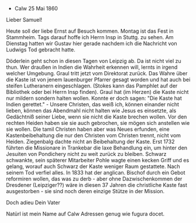 + Calw 25 Mai 1860

Lieber Samuel!

Heute soll der liebe Ernst auf Besuch kommen. Montag ist das Fest in Stammheim. Tags darauf hoffe ich Herrn Insp in Stuttg. zu sehen. Am Dienstag hatten wir Gustav hier gerade nachdem ich die Nachricht von Ludwigs Tod gebracht hatte.

Döderlein geht schon in diesen Tagen von Leipzig ab. Da ist nicht viel zu thun. Wer draußen in Indien die Wahrheit erkennen will, lernts in irgend welcher Umgebung. Graul tritt jetzt vom Direktorat zurück. Das Wahre über die Kaste ist von jenem lauenburger Pfarrer gesagt worden und hat auch bei steifen Lutheranern eingeschlagen. (Stokes kann das Pamphlet auf der Bibliothek oder bei Herrn Insp finden). Graul hat (im Herzen) die Kaste nicht nur mildern sondern halten wollen. Konnte er doch sagen: "Die Kaste hat Indien gerettet." - Unsere Christen, das weiß ich, können einander nicht lieben, können das Abendmahl nicht halten wie Jesus es einsetzte, als Gedächtniß seiner Liebe, wenn sie nicht die Kaste brechen wollen. Vor den rechten Heiden haben sie sie auch gebrochen, sie mögen sich anstellen wie sie wollen. Die tamil Christen haben aber was Neues erfunden, eine Kastenbeibehaltung die nur den Christen vom Christen trennt, nicht vom Heiden. Ziegenbalg dachte nicht an Beibehaltung der Kaste. Erst 1732 führten die Missionare in Trankebar die laxe Behandlung ein, um hinter den Jesuiten von Pondichery nicht zu weit zurück zu bleiben. Schwarz schwankte, sein späterer Mitarbeiter Pohle wagte einen kecken Griff und es gelang, worauf auch Schwarz der Kaste weniger Raum gestattete. Nach seinem Tod verfiel alles. In 1833 hat der anglican. Bischof durch ein Gebot reformiren wollen, das was zu derb - aber ohne Dazwischenkommen der Dresdener (Leipziger??) wäre in diesen 37 Jahren die christliche Kaste fast ausgestorben - sie sind noch deren einzige Stütze in der Mission.

 Doch adieu Dein Vater

Natürl ist mein Name auf Calw Adressen genug wie fugura docet. 
